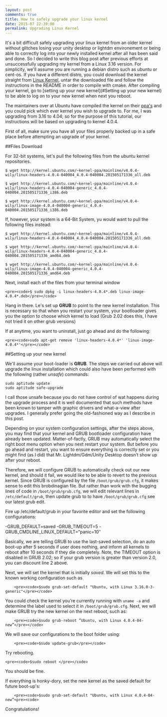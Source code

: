```yaml
---
layout: post
comments: true
title: How to safely upgrade your linux kernel
date: 2015-07 22:39:00
permalink: Upgrading Linux Kernel
---
```

It's a bit difficult safely upgrading your linux kernel from an older kernel without glitches losing your unity desktop or lightdm environement or being able to correctly log into your newly installed kernel after all has been said and done. So I decided to write this blog post after previous efforts at unsuccessfully upgrading my kernel from a Linux 3.16 version. For simplicity, we'll assume you are running a debian distro such as ubuntu or cent-os. If you have a different distro, you could download the kernel straight from [Linux Kernel](https://www.kernel.org/), untar the downloaded file and follow the instructions in the README in order to compile with cmake. After compiling your kernel, go to [setting up your new kernel](#Setting up your new kernel) to be able to log on to your new kernel when next you reboot.

The maintainers over at Ubuntu have compiled the kernel on their [ppa's](http://kernel.ubuntu.com/~kernel-ppa/mainline/) and you could pick which ever kernel you wish to upgrade to. For me, I was upgrading from 3.16 to 4.04; so for the purpose of this tutorial, our instructions will be based on upgrading to kernel 4.0.4.

First of all, make sure you have all your files properly backed up in a safe place before attempting an upgrade of your kernel.

##Files Download

For 32-bit systems, let's pull the following files from the ubuntu kernel repositories.

```
$ wget http://kernel.ubuntu.com/~kernel-ppa/mainline/v4.0.4-wily/linux-headers-4.0.4-040004_4.0.4-040004.201505171336_all.deb

$ wget http://kernel.ubuntu.com/~kernel-ppa/mainline/v4.0.4-wily/linux-headers-4.0.4-040004-generic_4.0.4-040004.201505171336_i386.deb

$ wget http://kernel.ubuntu.com/~kernel-ppa/mainline/v4.0.4-wily/linux-image-4.0.4-040004-generic_4.0.4-040004.201505171336_i386.deb
```

If, however, your system is a 64-Bit System, yu would want to pull the following files instead:

```
$ wget http://kernel.ubuntu.com/~kernel-ppa/mainline/v4.0.4-wily/linux-headers-4.0.4-040004_4.0.4-040004.201505171336_all.deb

$ wget http://kernel.ubuntu.com/~kernel-ppa/mainline/v4.0.4-wily/linux-headers-4.0.4-040004-generic_4.0.4-040004.201505171336_amd64.deb

$ wget http://kernel.ubuntu.com/~kernel-ppa/mainline/v4.0.4-wily/linux-image-4.0.4-040004-generic_4.0.4-040004.201505171336_amd64.deb
```

Next, install each of the files from your terminal window

	<pre><code>$ sudo dpkg -i linux-headers-4.0.4*.deb linux-image-4.0.4*.deb</pre></code>

Hang in there. Le's set up **GRUB** to point to the new kernel installation. This is necessary so that when you restart your system, your bootloader gives you the option to choose which kernel to load (Grub 2.02 does this, I have not tried it on other grub versions)

If at anytime, you want to uninstall, just go ahead and do the following:

	<pre><code>sudo apt-get remove 'linux-headers-4.0.4*' 'linux-image-4.0.4*'</pre></code>

##Setting up your new kernel

We'll assume your boot-loader is **GRUB**. The steps we carried out above will upgrade the linux installation which could also have been performed with the following (rather _unsafe_) commands:

```
sudo aptitude update
sudo aptitude safe-upgrade
```

I call those unsafe because you do not have control of wat happens during the upgrade process and it is well documented that such methods have been known to tamper with graphic drivers and what-a-view after upgrades. I generally prefer going the old-fashioned way as I describe in this post.

Depending on your system configuration settings, after the steps above, you may find that your kernel and GRUB bootloader configuration have already been updated. Matter-of-factly, GRUB may automatically select the right boot menu option when you next restart your system. But before you go ahead and restart, you want to ensure everything is correctly set or you might find (as I did) that Mr. Lightdm/Gdm/Unity Desktop doesn’t show up after your reboot. 

Therefore, we will configure GRUB to  automatically check out our new kernel, and should it fail, we would like to be able to revert to the previous kernel. Since GRUB is configured by the file `/boot/grub/grub.cfg`, it makes sense to edit this brobdinagian file. But rather than work with the bugging lines of code in `/boot/grub/grub.cfg`, we will edit relevant lines in `/etc/default/grub`, then update grub to to have `/boot/grub/grub.cfg` see our latest grub edit.

Fire up /etc/default/grub in your favorite editor and set the following configurations:

-GRUB_DEFAULT=saved
-GRUB_TIMEOUT=5
-GRUB_CMDLINE_LINUX_DEFAULT=”panic=10″

Basically, we are telling GRUB to use the last-saved selection, do an auto boot-up after 5 seconds if user does nothing, and inform all kernels to reboot after 10 seconds if they die completely. Note, the TIMEOUT option is disabled in GRUB 2.02; so if your grub version is greater than version 2.0, you can discount line 2 above. 

Next, we will set the kernel that is initially _saved_. We will set this to the known working configuration such as 

     	<pre><code>$sudo grub-set-default "Ubuntu, with Linux 3.16.0-3-generic"</pre></code>

You could check the kernel you’re currently running with `uname -a` and determine the label used to select it in `/boot/grub/grub.cfg`.  Next, we will make GRUB try the new kernel on the next reboot, such as:

		<pre><code>$sudo grub-reboot ”Ubuntu, with Linux 4.0.4-04-new”</pre></code>

We will save our configurations to the boot folder using:

		<pre><code>$sudo update-grub</pre></code>

Try rebooting. 


	<pre><code>$sudo reboot </pre></code>

You should be fine.

If everything is honky-dory, set the new kernel as the saved default for future boot-up's:

		<pre><code>$sudo grub-set-default "Ubuntu, with Linux 4.0.4-04-new”<pre><code>

Congratulations!